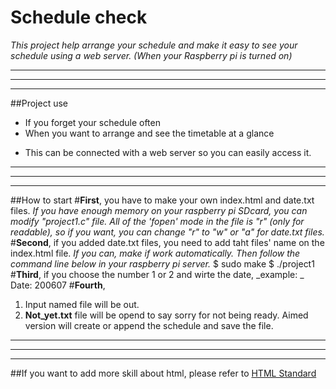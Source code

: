 # Schedule check
_This project help arrange your schedule and make it easy to see your schedule using a web server.
(When your Raspberry pi is turned on)_
__________
**********
----------
##Project use
- If you forget your schedule often
- When you want to arrange and see the timetable at a glance
* This can be connected with a web server so you can easily access it.
__________
**********
----------
##How to start
#**First**, you have to make your own index.html and date.txt files.
_If you have enough memory on your raspberry pi SDcard, you can modify "project1.c" file.
All of the 'fopen' mode in the file is "r" (only for readable), so if you want, 
you can change "r" to "w" or "a" for date.txt files._
#**Second**, if you added date.txt files, you need to add taht files' name on the index.html file. 
_If you can, make if work automatically. Then follow the command line below in your raspberry pi server._
     $ sudo make
     $ ./project1
#**Third**, if you choose the number 1 or 2 and wirte the date,
_example: _
           Date: 200607
#**Fourth**,
1. Input named file will be out.
2. **Not_yet.txt** file will be opend to say sorry for not being ready.
Aimed version will create or append the schedule and save the file.
__________
**********
----------
##If you want to add more skill about html,
please refer to [HTML Standard](https://html.spec.whatwg.org)
